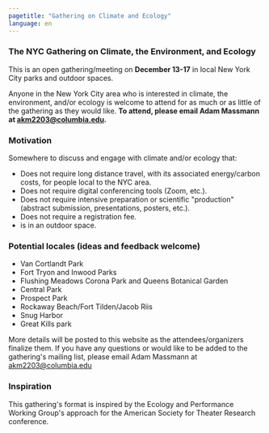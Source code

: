 ```yaml
---
pagetitle: "Gathering on Climate and Ecology"
language: en
---
```


### The NYC Gathering on Climate, the Environment, and Ecology


This is an open gathering/meeting on **December 13-17** in local New
York City parks and outdoor spaces.

Anyone in the New York City area who is interested in climate, the
environment, and/or ecology is welcome to attend for as much or as
little of the gathering as they would like. **To attend, please email
Adam Massmann at akm2203@columbia.edu.**

### Motivation

Somewhere to discuss and engage with climate and/or ecology that:

  * Does not require long distance travel, with its associated
    energy/carbon costs, for people local to the NYC area.
  * Does not require digital conferencing tools (Zoom, etc.).
  * Does not require intensive preparation or scientific "production"
    (abstract submission, presentations, posters, etc.).
  * Does not require a registration fee.
  * is in an outdoor space.

### Potential locales (ideas and feedback welcome)

  * Van Cortlandt Park
  * Fort Tryon and Inwood Parks
  * Flushing Meadows Corona Park and Queens Botanical Garden
  * Central Park
  * Prospect Park
  * Rockaway Beach/Fort Tilden/Jacob Riis
  * Snug Harbor
  * Great Kills park

More details will be posted to this website as the
attendees/organizers finalize them. If you have any questions or would
like to be added to the gathering's mailing list, please email Adam
Massmann at akm2203@columbia.edu

### Inspiration

This gathering's format is inspired by the Ecology and Performance
Working Group's approach for the American Society for Theater Research
conference.
